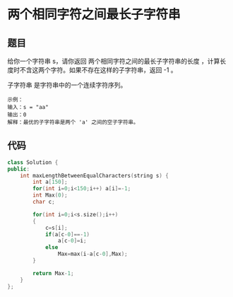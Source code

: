 # 两个相同字符之间最长子字符串
## 题目
给你一个字符串 s，请你返回 两个相同字符之间的最长子字符串的长度 ，计算长度时不含这两个字符。如果不存在这样的子字符串，返回 -1 。

子字符串 是字符串中的一个连续字符序列。

```
示例：
输入：s = "aa"
输出：0
解释：最优的子字符串是两个 'a' 之间的空子字符串。
```

## 代码
```cpp
class Solution {
public:
    int maxLengthBetweenEqualCharacters(string s) {
        int a[150];
        for(int i=0;i<150;i++) a[i]=-1;
        int Max(0);
        char c;

        for(int i=0;i<s.size();i++)
        {
            c=s[i];
            if(a[c-0]==-1)
                a[c-0]=i;
            else 
                Max=max(i-a[c-0],Max);
        }

        return Max-1;
    }
};
```